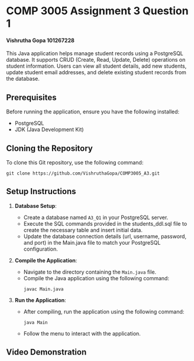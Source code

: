 # COMP 3005 Assignment 3 Question 1
#### Vishrutha Gopa 101267228

This Java application helps manage student records using a PostgreSQL database. It supports CRUD (Create, Read, Update, Delete) operations on student information. Users can view all student details, add new students, update student email addresses, and delete existing student records from the database.

## Prerequisites
Before running the application, ensure you have the following installed:
- PostgreSQL
- JDK (Java Development Kit)

## Cloning the Repository
To clone this Git repository, use the following command:
```
git clone https://github.com/VishruthaGopa/COMP3005_A3.git
```

## Setup Instructions
1. **Database Setup**:
    - Create a database named `A3_Q1` in your PostgreSQL server.
    - Execute the SQL commands provided in the students_ddl.sql file to create the necessary table and insert initial data.
    - Update the database connection details (url, username, password, and port) in the Main.java file to match your PostgreSQL configuration.

2. **Compile the Application**:
    - Navigate to the directory containing the `Main.java` file.
    - Compile the Java application using the following command:
      ```
      javac Main.java
      ```

3. **Run the Application**:
    - After compiling, run the application using the following command:
      ```
      java Main
      ```
    - Follow the menu to interact with the application.

## Video Demonstration
